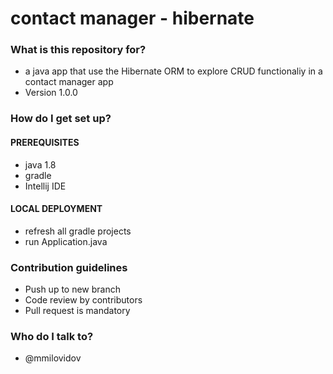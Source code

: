 # contact manager - hibernate #

### What is this repository for? ###

* a java app that use the Hibernate ORM to explore CRUD functionaliy in a contact manager app
* Version 1.0.0

### How do I get set up? ###

#### PREREQUISITES ####
* java 1.8
* gradle
* Intellij IDE

#### LOCAL DEPLOYMENT ####
* refresh all gradle projects
* run Application.java

### Contribution guidelines ###

* Push up to new branch
* Code review by contributors
* Pull request is mandatory

### Who do I talk to? ###

* @mmilovidov
